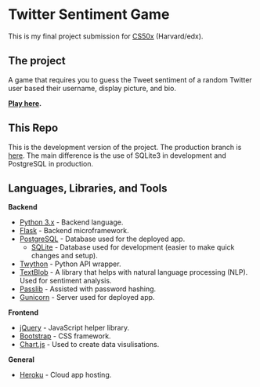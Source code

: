 # Twitter Sentiment Game
This is my final project submission for <a href="https://www.edx.org/course/introduction-computer-science-harvardx-cs50x">CS50x</a> (Harvard/edx).

## The project
A game that requires you to guess the Tweet sentiment of a random Twitter user based their username, display picture, and bio.

**<a href="https://goo.gl/UX8Lp2">Play here</a>.**

## This Repo
This is the development version of the project. The production branch is <a href="https://github.com/joshamore/twitter_sentiment_game/tree/heroku_deployed">here</a>. The main difference is the use of SQLite3 in development and PostgreSQL in production.

## Languages, Libraries, and Tools
**Backend**
* <a href="https://www.python.org/download/releases/3.0/">Python 3.x</a> - Backend language.
* <a href="http://flask.pocoo.org/">Flask</a> - Backend microframework.
* <a href="https://www.postgresql.org/">PostgreSQL</a> - Database used for the deployed app.
    * <a href="https://www.sqlite.org/">SQLite</a> - Database used for development (easier to make quick changes and setup).
* <a href="https://twython.readthedocs.io/en/latest/">Twython</a> - Python API wrapper.
* <a href="https://textblob.readthedocs.io/en/dev/">TextBlob</a> - A library that helps with natural language processing (NLP). Used for sentiment analysis.
* <a href="https://passlib.readthedocs.io/en/stable/">Passlib</a> - Assisted with password hashing.
* <a href="http://gunicorn.org/">Gunicorn</a> - Server used for deployed app.

**Frontend**
* <a href="https://jquery.com/">jQuery</a> - JavaScript helper library.
* <a href="https://getbootstrap.com/">Bootstrap</a> - CSS framework.
* <a href="http://www.chartjs.org/">Chart.js</a> - Used to create data visulisations.

**General**
* <a href="https://www.heroku.com/">Heroku</a> - Cloud app hosting.

